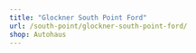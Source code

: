 ```yaml
---
title: "Glockner South Point Ford"
url: /south-point/glockner-south-point-ford/
shop: Autohaus
---
```

